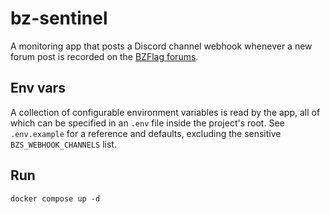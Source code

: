 # bz-sentinel

A monitoring app that posts a Discord channel webhook whenever a new forum post is recorded on
the [BZFlag forums](https://forums.bzflag.org).

## Env vars

A collection of configurable environment variables is read by the app, all of which can be specified in an `.env` file
inside the project's root. See `.env.example` for a reference and defaults, excluding the
sensitive `BZS_WEBHOOK_CHANNELS` list.

## Run

```console
docker compose up -d
```
